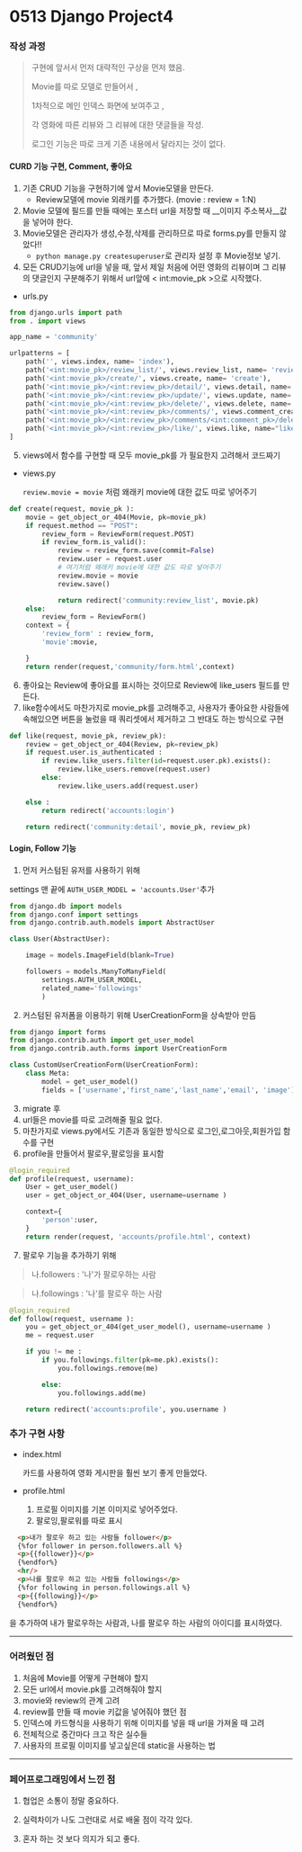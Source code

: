 # 0513 Django Project4

### 작성 과정

> 구현에 앞서서 먼저 대략적인 구상을 먼저 했음.
>
> Movie를 따로 모델로 만들어서 ,
>
> 1차적으로 메인 인덱스 화면에 보여주고 ,
>
> 각 영화에 따른 리뷰와 그 리뷰에 대한 댓글들을 작성.
>
> 로그인 기능은 따로 크게 기존 내용에서 달라지는 것이 없다. 

#### CURD 기능 구현, Comment, 좋아요

1. 기존 CRUD 기능을 구현하기에 앞서 Movie모델을 만든다.
   * Review모델에 movie 외래키를 추가했다. (movie : review = 1:N)
2. Movie 모델에 필드를 만들 때에는 포스터 url을 저장할 때 __이미지 주소복사__값을 넣어야 한다.
3. Movie모델은 관리자가 생성,수정,삭제를 관리하므로 따로 forms.py를 만들지 않았다!!
   * `python manage.py createsuperuser`로 관리자 설정 후 Movie정보 넣기.
4. 모든 CRUD기능에 url을 넣을 때, 앞서 제일 처음에 어떤 영화의 리뷰이며 그 리뷰의 댓글인지 구분해주기 위해서 url앞에 < int:movie_pk >으로 시작했다.

* urls.py

```python
from django.urls import path
from . import views

app_name = 'community'

urlpatterns = [
    path('', views.index, name= 'index'),
    path('<int:movie_pk>/review_list/', views.review_list, name= 'review_list'),
    path('<int:movie_pk>/create/', views.create, name= 'create'),
    path('<int:movie_pk>/<int:review_pk>/detail/', views.detail, name= 'detail'),
    path('<int:movie_pk>/<int:review_pk>/update/', views.update, name= 'update'),
    path('<int:movie_pk>/<int:review_pk>/delete/', views.delete, name= 'delete'),
    path('<int:movie_pk>/<int:review_pk>/comments/', views.comment_create, name= 'comment_create'),
    path('<int:movie_pk>/<int:review_pk>/comments/<int:comment_pk>/delete/', views.comment_delete, name= 'comment_delete'),
    path('<int:movie_pk>/<int:review_pk>/like/', views.like, name="like"),
]
```

5. views에서 함수를 구현할 때 모두 movie_pk를 가 필요한지 고려해서 코드짜기

* views.py

  `review.movie = movie` 처럼  왜래키 movie에 대한 값도 따로 넣어주기

```python
def create(request, movie_pk ):
    movie = get_object_or_404(Movie, pk=movie_pk)
    if request.method == "POST":
        review_form = ReviewForm(request.POST)
        if review_form.is_valid():
            review = review_form.save(commit=False)
            review.user = request.user
            # 여기처럼 왜래키 movie에 대한 값도 따로 넣어주기
            review.movie = movie
            review.save()

            return redirect('community:review_list', movie.pk)
    else:
        review_form = ReviewForm()
    context = {
        'review_form' : review_form,
        'movie':movie,

    }
    return render(request,'community/form.html',context)

```

6. 좋아요는 Review에 좋아요를 표시하는 것이므로 Review에 like_users 필드를 만든다.
7. like함수에서도 마찬가지로 movie_pk를 고려해주고, 사용자가 좋아요한 사람들에 속해있으면 버튼을 눌렀을 때 쿼리셋에서 제거하고 그 반대도 하는 방식으로 구현

```python
def like(request, movie_pk, review_pk):
    review = get_object_or_404(Review, pk=review_pk)
    if request.user.is_authenticated :
        if review.like_users.filter(id=request.user.pk).exists():
            review.like_users.remove(request.user)
        else:
            review.like_users.add(request.user)

    else :
        return redirect('accounts:login')

    return redirect('community:detail', movie_pk, review_pk)
```



#### Login, Follow 기능

1. 먼저 커스텀된 유저를 사용하기 위해

settings 맨 끝에 `AUTH_USER_MODEL = 'accounts.User'`추가

```python
from django.db import models
from django.conf import settings
from django.contrib.auth.models import AbstractUser

class User(AbstractUser):

    image = models.ImageField(blank=True)

    followers = models.ManyToManyField(
        settings.AUTH_USER_MODEL,
        related_name='followings'
        )
```

2. 커스텀된 유저폼을 이용하기 위해 UserCreationForm을 상속받아 만듬

```python
from django import forms
from django.contrib.auth import get_user_model
from django.contrib.auth.forms import UserCreationForm

class CustomUserCreationForm(UserCreationForm):
    class Meta:
        model = get_user_model()
        fields = ['username','first_name','last_name','email', 'image']
```

3. migrate 후
4. url들은 movie를 따로 고려해줄 필요 없다.
5. 마찬가지로 views.py에서도 기존과 동일한 방식으로 로그인,로그아웃,회원가입 함수를 구현
6. profile을 만들어서 팔로우,팔로잉을 표시함

```python
@login_required
def profile(request, username):
    User = get_user_model()
    user = get_object_or_404(User, username=username )

    context={
        'person':user,
    }
    return render(request, 'accounts/profile.html', context)

```

7. 팔로우 기능을 추가하기 위해

> 나.followers : '나'가 팔로우하는 사람

> 나.followings : '나'를 팔로우 하는 사람 

```python
@login_required
def follow(request, username ):
    you = get_object_or_404(get_user_model(), username=username )
    me = request.user

    if you != me :
        if you.followings.filter(pk=me.pk).exists():
            you.followings.remove(me)

        else:
            you.followings.add(me)

    return redirect('accounts:profile', you.username )
```





### 추가 구현 사항

* index.html

  카드를 사용하여 영화 게시판을 훨씬 보기 좋게 만들었다.

  

* profile.html

  1. 프로필 이미지를 기본 이미지로 넣어주었다.
  2. 팔로잉,팔로워를 따로 표시

```html
  <p>내가 팔로우 하고 있는 사람들 follower</p>
  {%for follower in person.followers.all %}
  <p>{{follower}}</p>
  {%endfor%}
  <hr/>
  <p>나를 팔로우 하고 있는 사람들 followings</p>
  {%for following in person.followings.all %}
  <p>{{following}}</p>
  {%endfor%}
```

을 추가하여 내가 팔로우하는 사람과, 나를 팔로우 하는 사람의 아이디를 표시하였다.



---

### 어려웠던 점

1. 처음에 Movie를 어떻게 구현해야 할지
2. 모든 url에서 movie.pk를 고려해줘야 할지
3. movie와 review의 관계 고려
4. review를 만들 때 movie 키값을 넣어줘야 했던 점
5. 인덱스에 카드형식을 사용하기 위해 이미지를 넣을 때 url을 가져올 때 고려
6. 전체적으로 중간마다 크고 작은 실수들
7. 사용자의 프로필 이미지를 넣고싶은데 static을 사용하는 법

---

### 페어프로그래밍에서 느낀 점

1. 협업은 소통이 정말 중요하다.

2. 실력차이가 나도 그런대로 서로 배울 점이 각각 있다.

3. 혼자 하는 것 보다 의지가 되고 좋다.

   